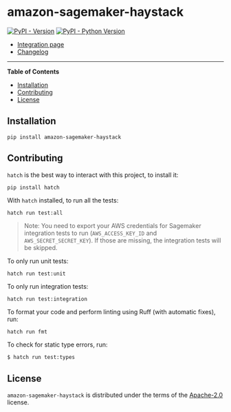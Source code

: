 # amazon-sagemaker-haystack

[![PyPI - Version](https://img.shields.io/pypi/v/amazon-sagemaker-haystack.svg)](https://pypi.org/project/amazon-sagemaker-haystack)
[![PyPI - Python Version](https://img.shields.io/pypi/pyversions/amazon-sagemaker-haystack.svg)](https://pypi.org/project/amazon-sagemaker-haystack)

- [Integration page](https://haystack.deepset.ai/integrations/amazon-sagemaker)
- [Changelog](https://github.com/deepset-ai/haystack-core-integrations/blob/main/integrations/amazon_sagemaker/CHANGELOG.md)
-----

**Table of Contents**

- [Installation](#installation)
- [Contributing](#contributing)
- [License](#license)

## Installation

```console
pip install amazon-sagemaker-haystack
```

## Contributing

`hatch` is the best way to interact with this project, to install it:
```sh
pip install hatch
```

With `hatch` installed, to run all the tests:
```
hatch run test:all
```

> Note: You need to export your AWS credentials for Sagemaker integration tests to run (`AWS_ACCESS_KEY_ID` and 
`AWS_SECRET_SECRET_KEY`). If those are missing, the integration tests will be skipped.

To only run unit tests:
```
hatch run test:unit
```

To only run integration tests:
```
hatch run test:integration
```

To format your code and perform linting using Ruff (with automatic fixes), run:
```
hatch run fmt
```

To check for static type errors, run:

```console
$ hatch run test:types
```

## License

`amazon-sagemaker-haystack` is distributed under the terms of the [Apache-2.0](https://spdx.org/licenses/Apache-2.0.html) license.
